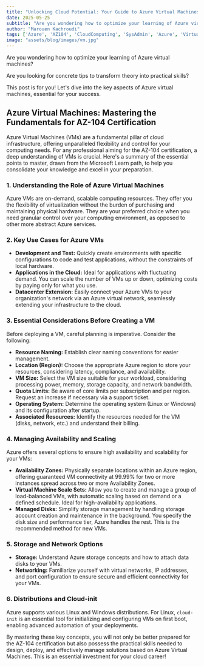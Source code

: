 ```yaml
---
title: "Unlocking Cloud Potential: Your Guide to Azure Virtual Machines"
date: 2025-05-25
subtitle: "Are you wondering how to optimize your learning of Azure virtual machines?"
author: "Marouen Kachroudi"
tags: ['Azure', 'AZ104', 'CloudComputing', 'SysAdmin', 'Azure', 'VirtualMachine']
image: "assets/blog/images/vm.jpg"
---
```


Are you wondering how to optimize your learning of Azure virtual machines? 

Are you looking for concrete tips to transform theory into practical skills?

This post is for you! Let's dive into the key aspects of Azure virtual machines, essential for your success.

## Azure Virtual Machines: Mastering the Fundamentals for AZ-104 Certification

Azure Virtual Machines (VMs) are a fundamental pillar of cloud infrastructure, offering unparalleled flexibility and control for your computing needs. For any professional aiming for the AZ-104 certification, a deep understanding of VMs is crucial. Here's a summary of the essential points to master, drawn from the Microsoft Learn path, to help you consolidate your knowledge and excel in your preparation.

### 1. Understanding the Role of Azure Virtual Machines

Azure VMs are on-demand, scalable computing resources. They offer you the flexibility of virtualization without the burden of purchasing and maintaining physical hardware. They are your preferred choice when you need granular control over your computing environment, as opposed to other more abstract Azure services.

### 2. Key Use Cases for Azure VMs

*   **Development and Test:** Quickly create environments with specific configurations to code and test applications, without the constraints of local hardware.
*   **Applications in the Cloud:** Ideal for applications with fluctuating demand. You can scale the number of VMs up or down, optimizing costs by paying only for what you use.
*   **Datacenter Extension:** Easily connect your Azure VMs to your organization's network via an Azure virtual network, seamlessly extending your infrastructure to the cloud.

### 3. Essential Considerations Before Creating a VM

Before deploying a VM, careful planning is imperative. Consider the following:

*   **Resource Naming:** Establish clear naming conventions for easier management.
*   **Location (Region):** Choose the appropriate Azure region to store your resources, considering latency, compliance, and availability.
*   **VM Size:** Select the VM size suitable for your workload, considering processing power, memory, storage capacity, and network bandwidth.
*   **Quota Limits:** Be aware of core limits per subscription and per region. Request an increase if necessary via a support ticket.
*   **Operating System:** Determine the operating system (Linux or Windows) and its configuration after startup.
*   **Associated Resources:** Identify the resources needed for the VM (disks, network, etc.) and understand their billing.

### 4. Managing Availability and Scaling

Azure offers several options to ensure high availability and scalability for your VMs:

*   **Availability Zones:** Physically separate locations within an Azure region, offering guaranteed VM connectivity at 99.99% for two or more instances spread across two or more Availability Zones.
*   **Virtual Machine Scale Sets:** Allow you to create and manage a group of load-balanced VMs, with automatic scaling based on demand or a defined schedule. Ideal for high-availability applications.
*   **Managed Disks:** Simplify storage management by handling storage account creation and maintenance in the background. You specify the disk size and performance tier, Azure handles the rest. This is the recommended method for new VMs.

### 5. Storage and Network Options

*   **Storage:** Understand Azure storage concepts and how to attach data disks to your VMs.
*   **Networking:** Familiarize yourself with virtual networks, IP addresses, and port configuration to ensure secure and efficient connectivity for your VMs.

### 6. Distributions and Cloud-init

Azure supports various Linux and Windows distributions. For Linux, `cloud-init` is an essential tool for initializing and configuring VMs on first boot, enabling advanced automation of your deployments.

By mastering these key concepts, you will not only be better prepared for the AZ-104 certification but also possess the practical skills needed to design, deploy, and effectively manage solutions based on Azure Virtual Machines. This is an essential investment for your cloud career!



